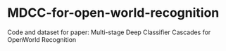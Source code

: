 # MDCC-for-open-world-recognition
Code and dataset for paper: Multi-stage Deep Classifier Cascades for OpenWorld Recognition
